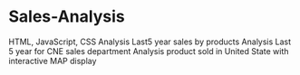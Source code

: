 # Sales-Analysis

HTML, JavaScript, CSS
Analysis Last5 year sales by products
Analysis Last 5 year for CNE sales department
Analysis product sold in United State with interactive MAP display
